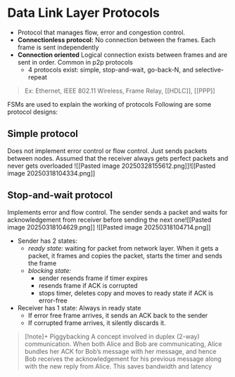# Data Link Layer Protocols
- Protocol that manages flow, error and congestion control.
-  **Connectionless protocol:** No connection between the frames. Each frame is sent independently
- **Connection oriented** Logical connection exists between frames and are sent in order. Common in p2p protocols
	- 4 protocols exist: simple, stop-and-wait, go-back-N, and selective-repeat
> Ex: Ethernet, IEEE 802.11 Wireless, Frame Relay, [[HDLC]], [[PPP]]

FSMs are used to explain the working of protocols
Following are some protocol designs:
## **Simple protocol** 
Does not implement error control or flow control. Just sends packets between nodes. Assumed that the receiver always gets perfect packets and never gets overloaded
![[Pasted image 20250328155612.png]]![[Pasted image 20250318104334.png]]

## **Stop-and-wait protocol** 
Implements error and flow control. The sender sends a packet and waits for acknowledgement from receiver before sending the next one![[Pasted image 20250318104629.png]]
![[Pasted image 20250318104714.png]]
- Sender has 2 states:
	- *ready state:* waiting for packet from network layer. When it gets a packet, it frames and copies the packet, starts the timer and sends the frame
	- *blocking state:* 
		- sender resends frame if timer expires
		- resends frame if ACK is corrupted
		- stops timer, deletes copy and moves to ready state if ACK is error-free
- Receiver has 1 state: Always in ready state
	- If error free frame arrives, it sends an ACK back to the sender
	- If corrupted frame arrives, it silently discards it. 

>[!note]+ Piggybacking
> A concept involved in duplex (2-way) communication.
> When both Alice and Bob are communicating, Alice bundles her ACK for Bob’s message with her message, and hence Bob receives the acknowledgement for his previous message along with the new reply from Alice. This saves bandwidth and latency